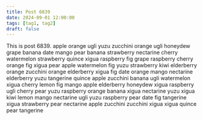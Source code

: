 ```yaml
---
title: Post 6839
date: 2024-09-01 12:00:00
tags: [tag1, tag2]
draft: false
---
```

This is post 6839.
apple
orange
ugli
yuzu
zucchini
orange
ugli
honeydew
grape
banana
date
mango
pear
banana
strawberry
nectarine
cherry
watermelon
strawberry
quince
xigua
raspberry
fig
grape
raspberry
cherry
orange
fig
xigua
pear
apple
watermelon
fig
yuzu
strawberry
kiwi
elderberry
orange
zucchini
orange
elderberry
xigua
fig
date
orange
mango
nectarine
elderberry
yuzu
tangerine
quince
apple
zucchini
banana
ugli
watermelon
xigua
cherry
lemon
fig
mango
apple
elderberry
honeydew
xigua
raspberry
ugli
cherry
pear
yuzu
raspberry
orange
banana
xigua
nectarine
yuzu
xigua
kiwi
lemon
mango
nectarine
ugli
yuzu
raspberry
pear
date
fig
tangerine
xigua
strawberry
pear
nectarine
apple
zucchini
zucchini
xigua
xigua
quince
pear
tangerine
